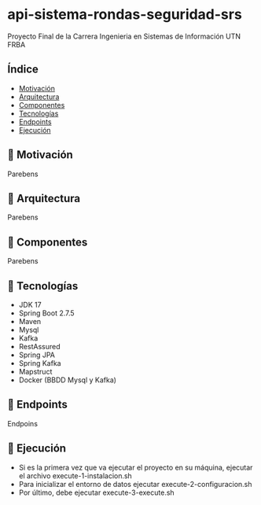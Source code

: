 # api-sistema-rondas-seguridad-srs
Proyecto Final de la Carrera Ingenieria en Sistemas de Información UTN FRBA

## Índice

* [Motivación](#-motivacin)
* [Arquitectura](#-arquitectura)
* [Componentes](#-componentes)
* [Tecnologías](#-tecnologas)
* [Endpoints](#-endpoints)
* [Ejecución](#-ejecucin)

## 🚀 Motivación

Parebens

## 🚀 Arquitectura

Parebens

## 🚀 Componentes

Parebens


## 🚀 Tecnologías

* JDK 17
* Spring Boot 2.7.5
* Maven
* Mysql
* Kafka
* RestAssured
* Spring JPA
* Spring Kafka
* Mapstruct
* Docker (BBDD Mysql y Kafka)

## 🚀 Endpoints

Endpoins

## 🚀 Ejecución

* Si es la primera vez que va ejecutar el proyecto en su máquina, ejecutar el archivo execute-1-instalacion.sh
* Para inicializar el entorno de datos ejecutar execute-2-configuracion.sh
* Por último, debe ejecutar execute-3-execute.sh




